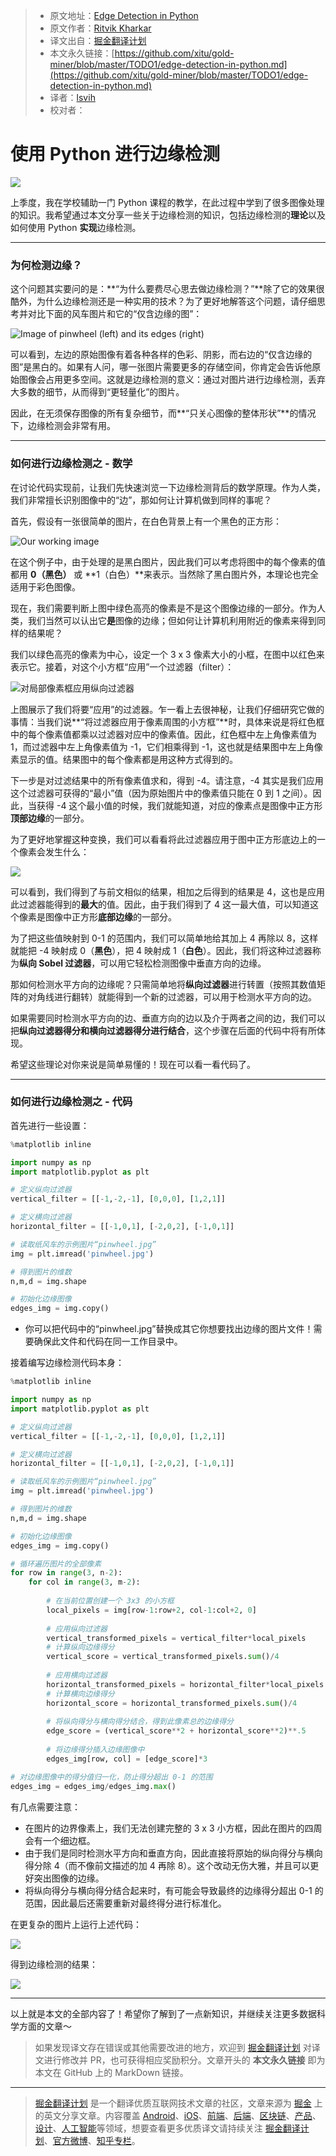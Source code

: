 > * 原文地址：[Edge Detection in Python](https://towardsdatascience.com/edge-detection-in-python-a3c263a13e03)
> * 原文作者：[Ritvik Kharkar](https://medium.com/@ritvikmathematics)
> * 译文出自：[掘金翻译计划](https://github.com/xitu/gold-miner)
> * 本文永久链接：[https://github.com/xitu/gold-miner/blob/master/TODO1/edge-detection-in-python.md](https://github.com/xitu/gold-miner/blob/master/TODO1/edge-detection-in-python.md)
> * 译者：[lsvih](https://github.com/lsvih)
> * 校对者：

# 使用 Python 进行边缘检测

![](https://cdn-images-1.medium.com/max/2298/1*I_GeYmEhSEBWTbf_kgzrgQ.png)

上季度，我在学校辅助一门 Python 课程的教学，在此过程中学到了很多图像处理的知识。我希望通过本文分享一些关于边缘检测的知识，包括边缘检测的**理论**以及如何使用 Python **实现**边缘检测。

---

### 为何检测边缘？

这个问题其实要问的是：**“为什么要费尽心思去做边缘检测？”**除了它的效果很酷外，为什么边缘检测还是一种实用的技术？为了更好地解答这个问题，请仔细思考并对比下面的风车图片和它的“仅含边缘的图”：

![Image of pinwheel (left) and its edges (right)](https://cdn-images-1.medium.com/max/2298/1*I_GeYmEhSEBWTbf_kgzrgQ.png)

可以看到，左边的原始图像有着各种各样的色彩、阴影，而右边的“仅含边缘的图”是黑白的。如果有人问，哪一张图片需要更多的存储空间，你肯定会告诉他原始图像会占用更多空间。这就是边缘检测的意义：通过对图片进行边缘检测，丢弃大多数的细节，从而得到“更轻量化”的图片。

因此，在无须保存图像的所有复杂细节，而**“只关心图像的整体形状”**的情况下，边缘检测会非常有用。

---

### 如何进行边缘检测之 - 数学

在讨论代码实现前，让我们先快速浏览一下边缘检测背后的数学原理。作为人类，我们非常擅长识别图像中的“边”，那如何让计算机做到同样的事呢？

首先，假设有一张很简单的图片，在白色背景上有一个黑色的正方形：

![Our working image](https://cdn-images-1.medium.com/max/2000/1*jVZqFGP3peOrhZ6rnhz0og.png)

在这个例子中，由于处理的是黑白图片，因此我们可以考虑将图中的每个像素的值都用 **0（黑色）** 或 **1（白色）**来表示。当然除了黑白图片外，本理论也完全适用于彩色图像。

现在，我们需要判断上图中绿色高亮的像素是不是这个图像边缘的一部分。作为人类，我们当然可以认出它**是**图像的边缘；但如何让计算机利用附近的像素来得到同样的结果呢？

我们以绿色高亮的像素为中心，设定一个 3 x 3 像素大小的小框，在图中以红色来表示它。接着，对这个小方框“应用”一个过滤器（filter）：

![对局部像素框应用纵向过滤器](https://cdn-images-1.medium.com/max/3124/1*61U9atgGnhaPinVUHKe1rA.png)

上图展示了我们将要“应用”的过滤器。乍一看上去很神秘，让我们仔细研究它做的事情：当我们说**“将过滤器应用于像素周围的小方框”**时，具体来说是将红色框中的每个像素值都乘以过滤器对应中的像素值。因此，红色框中左上角像素值为 1，而过滤器中左上角像素值为 -1，它们相乘得到 -1，这也就是结果图中左上角像素显示的值。结果图中的每个像素都是用这种方式得到的。

下一步是对过滤结果中的所有像素值求和，得到 -4。请注意，-4 其实是我们应用这个过滤器可获得的“最小”值（因为原始图片中的像素值只能在 0 到 1 之间）。因此，当获得 -4 这个最小值的时候，我们就能知道，对应的像素点是图像中正方形**顶部边缘**的一部分。

为了更好地掌握这种变换，我们可以看看将此过滤器应用于图中正方形底边上的一个像素会发生什么：

![](https://cdn-images-1.medium.com/max/3106/1*wIm2uGrxSjYfscQ8ACap9Q.png)

可以看到，我们得到了与前文相似的结果，相加之后得到的结果是 4，这也是应用此过滤器能得到的**最大**的值。因此，由于我们得到了 4 这一最大值，可以知道这个像素是图像中正方形**底部边缘**的一部分。

为了把这些值映射到 0-1 的范围内，我们可以简单地给其加上 4 再除以 8，这样就能把 -4 映射成 0（**黑色**），把 4 映射成 1（**白色**）。因此，我们将这种过滤器称为**纵向 Sobel 过滤器**，可以用它轻松检测图像中垂直方向的边缘。

那如何检测水平方向的边缘呢？只需简单地将**纵向过滤器**进行转置（按照其数值矩阵的对角线进行翻转）就能得到一个新的过滤器，可以用于检测水平方向的边。

如果需要同时检测水平方向的边、垂直方向的边以及介于两者之间的边，我们可以把**纵向过滤器得分和横向过滤器得分进行结合**，这个步骤在后面的代码中将有所体现。

希望这些理论对你来说是简单易懂的！现在可以看一看代码了。

---

### 如何进行边缘检测之 - 代码

首先进行一些设置：

```python
%matplotlib inline

import numpy as np
import matplotlib.pyplot as plt

# 定义纵向过滤器
vertical_filter = [[-1,-2,-1], [0,0,0], [1,2,1]]

# 定义横向过滤器
horizontal_filter = [[-1,0,1], [-2,0,2], [-1,0,1]]

# 读取纸风车的示例图片“pinwheel.jpg”
img = plt.imread('pinwheel.jpg')

# 得到图片的维数
n,m,d = img.shape

# 初始化边缘图像
edges_img = img.copy()
```

* 你可以把代码中的“pinwheel.jpg”替换成其它你想要找出边缘的图片文件！需要确保此文件和代码在同一工作目录中。

接着编写边缘检测代码本身：

```python
%matplotlib inline

import numpy as np
import matplotlib.pyplot as plt

# 定义纵向过滤器
vertical_filter = [[-1,-2,-1], [0,0,0], [1,2,1]]

# 定义横向过滤器
horizontal_filter = [[-1,0,1], [-2,0,2], [-1,0,1]]

# 读取纸风车的示例图片“pinwheel.jpg”
img = plt.imread('pinwheel.jpg')

# 得到图片的维数
n,m,d = img.shape

# 初始化边缘图像
edges_img = img.copy()

# 循环遍历图片的全部像素
for row in range(3, n-2):
    for col in range(3, m-2):
        
        # 在当前位置创建一个 3x3 的小方框
        local_pixels = img[row-1:row+2, col-1:col+2, 0]
        
        # 应用纵向过滤器
        vertical_transformed_pixels = vertical_filter*local_pixels
        # 计算纵向边缘得分
        vertical_score = vertical_transformed_pixels.sum()/4
        
        # 应用横向过滤器
        horizontal_transformed_pixels = horizontal_filter*local_pixels
        # 计算横向边缘得分
        horizontal_score = horizontal_transformed_pixels.sum()/4
        
        # 将纵向得分与横向得分结合，得到此像素总的边缘得分
        edge_score = (vertical_score**2 + horizontal_score**2)**.5
        
        # 将边缘得分插入边缘图像中
        edges_img[row, col] = [edge_score]*3

# 对边缘图像中的得分值归一化，防止得分超出 0-1 的范围
edges_img = edges_img/edges_img.max()
```

有几点需要注意：

* 在图片的边界像素上，我们无法创建完整的 3 x 3 小方框，因此在图片的四周会有一个细边框。
* 由于我们是同时检测水平方向和垂直方向，因此直接将原始的纵向得分与横向得分除 4（而不像前文描述的加 4 再除 8）。这个改动无伤大雅，并且可以更好突出图像的边缘。
* 将纵向得分与横向得分结合起来时，有可能会导致最终的边缘得分超出 0-1 的范围，因此最后还需要重新对最终得分进行标准化。

在更复杂的图片上运行上述代码：

![](https://cdn-images-1.medium.com/max/3032/1*QnVu-wTPcpcHJ1Gixu-k2g.png)

得到边缘检测的结果：

![](https://cdn-images-1.medium.com/max/3032/1*v4JxLC5XMqlO9kEgjwsV9Q.jpeg)

---

以上就是本文的全部内容了！希望你了解到了一点新知识，并继续关注更多数据科学方面的文章〜

> 如果发现译文存在错误或其他需要改进的地方，欢迎到 [掘金翻译计划](https://github.com/xitu/gold-miner) 对译文进行修改并 PR，也可获得相应奖励积分。文章开头的 **本文永久链接** 即为本文在 GitHub 上的 MarkDown 链接。

---

> [掘金翻译计划](https://github.com/xitu/gold-miner) 是一个翻译优质互联网技术文章的社区，文章来源为 [掘金](https://juejin.im) 上的英文分享文章。内容覆盖 [Android](https://github.com/xitu/gold-miner#android)、[iOS](https://github.com/xitu/gold-miner#ios)、[前端](https://github.com/xitu/gold-miner#前端)、[后端](https://github.com/xitu/gold-miner#后端)、[区块链](https://github.com/xitu/gold-miner#区块链)、[产品](https://github.com/xitu/gold-miner#产品)、[设计](https://github.com/xitu/gold-miner#设计)、[人工智能](https://github.com/xitu/gold-miner#人工智能)等领域，想要查看更多优质译文请持续关注 [掘金翻译计划](https://github.com/xitu/gold-miner)、[官方微博](http://weibo.com/juejinfanyi)、[知乎专栏](https://zhuanlan.zhihu.com/juejinfanyi)。
